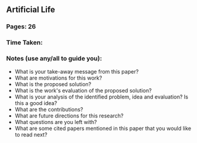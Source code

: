## Artificial Life
### Pages: 26
### Time Taken:
### Notes (use any/all to guide you):

- What is your take-away message from this paper?
- What are motivations for this work?
- What is the proposed solution?
- What is the work's evaluation of the proposed solution?
- What is your analysis of the identified problem, idea and evaluation? Is this a good idea?
- What are the contributions?
- What are future directions for this research?
- What questions are you left with?
- What are some cited papers mentioned in this paper that you would like to read next?
 
